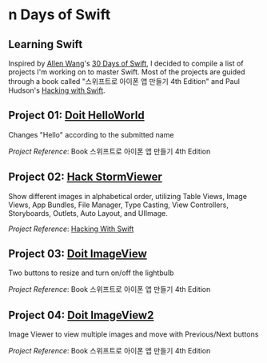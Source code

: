 # n Days of Swift

## Learning Swift 
Inspired by [Allen Wang](https://github.com/allenwong)'s [30 Days of Swift](https://github.com/allenwong/30DaysofSwift/blob/master/README.md), I decided to compile a list of projects I'm working on to master Swift. Most of the projects are guided through a book called "스위프트로 아이폰 앱 만들기 4th Edition" and Paul Hudson's [Hacking with Swift](https://www.hackingwithswift.com/). 

## Project 01: [Doit HelloWorld](https://github.com/danakim21/nDaysOfSwift/tree/master/Project%2001%20-%20Doit%20HelloWorld)

Changes "Hello" according to the submitted name 

*Project Reference*: Book 스위프트로 아이폰 앱 만들기 4th Edition

## Project 02: [Hack StormViewer](https://github.com/danakim21/nDaysOfSwift/tree/master/Project%2002%20-%20Hack%20StormViewer)

Show different images in alphabetical order, utilizing Table Views, Image Views, App Bundles, File Manager, Type Casting, View Controllers, Storyboards, Outlets, Auto Layout, and UIImage. 

*Project Reference*: [Hacking With Swift](https://www.hackingwithswift.com/)

## Project 03: [Doit ImageView](https://github.com/danakim21/nDaysOfSwift/tree/master/Project%2003%20-%20Doit%20ImageView)

Two buttons to resize and turn on/off the lightbulb 

*Project Reference*: Book 스위프트로 아이폰 앱 만들기 4th Edition

## Project 04: [Doit ImageView2](https://github.com/danakim21/nDaysOfSwift/tree/master/Project%2004%20-%20Doit%20ImageView2)

Image Viewer to view multiple images and move with Previous/Next buttons 

*Project Reference*: Book 스위프트로 아이폰 앱 만들기 4th Edition

